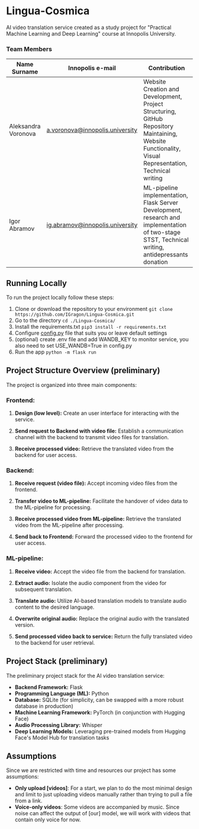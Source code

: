 # Lingua-Cosmica
AI video translation service created as a study project for "Practical Machine Learning and Deep Learning" course at Innopolis University.

### Team Members
| Name Surname       | Innopolis e-mail | Contribution                                          |
|---------------------|------------------|--------------------------------|
| Aleksandra Voronova | a.voronova@innopolis.university | Website Creation and Development, Project Structuring, GitHub Repository Maintaining, Website Functionality, Visual Representation, Technical writing  |
| Igor Abramov        | ig.abramov@innopolis.university | ML-pipeline implementation, Flask Server Development, research and implementation of two-stage STST, Technical writing, antidepressants donation |

## Running Locally
To run the project locally follow these steps:

1. Clone or download the repository to your environment
``git clone https://github.com/IGragon/Lingua-Cosmica.git``
3. Go to the directory
``cd ./Lingua-Cosmica/``
4. Install the requirements.txt
``pip3 install -r requirements.txt``
5. Configure [config.py](./config.py) file that suits you or leave default settings
6. (optional) create .env file and add WANDB_KEY to monitor service, you also need to set USE_WANDB=True in config.py
7. Run the app
``python -m flask run``

## Project Structure Overview (preliminary)

The project is organized into three main components:

### Frontend:
1. **Design (low level):** Create an user interface for interacting with the service.

2. **Send request to Backend with video file:** Establish a communication channel with the backend to transmit video files for translation.

3. **Receive processed video:** Retrieve the translated video from the backend for user access.

### Backend:
1. **Receive request (video file):** Accept incoming video files from the frontend.

2. **Transfer video to ML-pipeline:** Facilitate the handover of video data to the ML-pipeline for processing.

3. **Receive processed video from ML-pipeline:** Retrieve the translated video from the ML-pipeline after processing.

4. **Send back to Frontend:** Forward the processed video to the frontend for user access.

### ML-pipeline:
1. **Receive video:** Accept the video file from the backend for translation.

2. **Extract audio:** Isolate the audio component from the video for subsequent translation.

3. **Translate audio:** Utilize AI-based translation models to translate audio content to the desired language.

4. **Overwrite original audio:** Replace the original audio with the translated version.

5. **Send processed video back to service:** Return the fully translated video to the backend for user retrieval.

## Project Stack (preliminary)

The preliminary project stack for the AI video translation service:

- **Backend Framework:** Flask
- **Programming Language (ML):** Python
- **Database:** SQLite (for simplicity, can be swapped with a more robust database in production)
- **Machine Learning Framework:** PyTorch (in conjunction with Hugging Face)
- **Audio Processing Library:** Whisper
- **Deep Learning Models:** Leveraging pre-trained models from Hugging Face's Model Hub for translation tasks

## Assumptions

Since we are restricted with time and resources our project has some assumptions:

- **Only upload [videos]**: For a start, we plan to do the most minimal design and limit to just uploading videos manually rather than trying to pull a file from a link.
- **Voice-only videos**: Some videos are accompanied by music. Since noise can affect the output of [our] model, we will work with videos that contain only voice for now.
